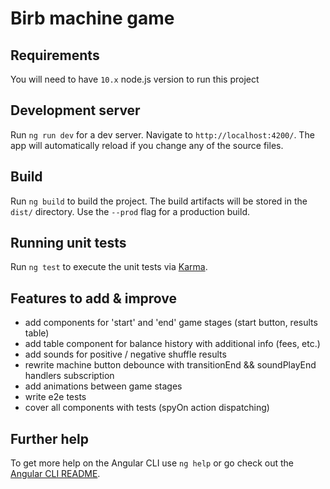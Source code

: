 # Birb machine game

## Requirements

You will need to have `10.x` node.js version to run this project

## Development server

Run `ng run dev` for a dev server. Navigate to `http://localhost:4200/`. The app will automatically reload if you change any of the source files.

## Build

Run `ng build` to build the project. The build artifacts will be stored in the `dist/` directory. Use the `--prod` flag for a production build.

## Running unit tests

Run `ng test` to execute the unit tests via [Karma](https://karma-runner.github.io).

## Features to add & improve

- add components for 'start' and 'end' game stages (start button, results table)
- add table component for balance history with additional info (fees, etc.)
- add sounds for positive / negative shuffle results
- rewrite machine button debounce with transitionEnd && soundPlayEnd handlers subscription
- add animations between game stages
- write e2e tests
- cover all components with tests (spyOn action dispatching)


## Further help

To get more help on the Angular CLI use `ng help` or go check out the [Angular CLI README](https://github.com/angular/angular-cli/blob/master/README.md).
